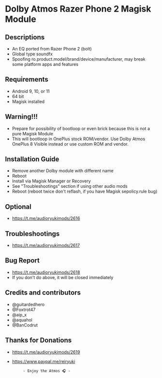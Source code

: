 # Dolby Atmos Razer Phone 2 Magisk Module

## Descriptions
- An EQ ported from Razer Phone 2 (bolt)
- Global type soundfx
- Spoofing ro.product.model/brand/device/manufacturer, may break some platform apps and features

## Requirements
- Android 9, 10, or 11
- 64 bit
- Magisk installed

## Warning!!!
- Prepare for possibility of bootloop or even brick because this is not a pure Magisk Module
- This will bootloop in OnePlus stock ROM/vendor. Use Dolby Atmos OnePlus 8 Visible instead or use custom ROM and vendor.

## Installation Guide
- Remove another Dolby module with different name
- Reboot
- Install via Magisk Manager or Recovery
- See "Troubleshootings" section if using other audio mods
- Reboot (reboot twice don't reflash, if you have Magisk sepolicy.rule bug)

## Optional
- https://t.me/audioryukimods/2616

## Troubleshootings
- https://t.me/audioryukimods/2617

## Bug Report
- https://t.me/audioryukimods/2618
- If you don't do above, it will be closed immediately

## Credits and contributors
- @guitardedhero
- @Foxtrot47
- @aip_x
- @aquahol
- @BanCodrut

## Thanks for Donations
- https://t.me/audioryukimods/2619
- https://www.paypal.me/reiryuki




           - Enjoy the Atmos 🎧 -

